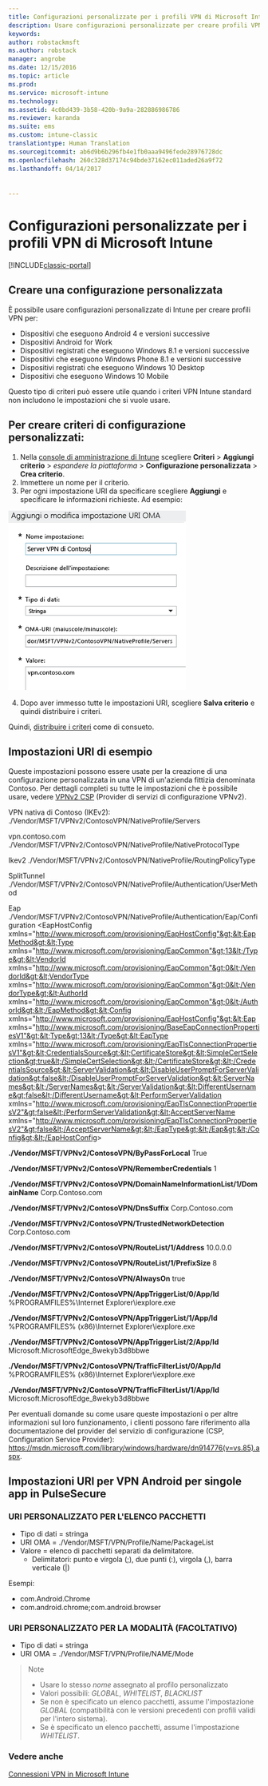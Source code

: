 ```yaml
---
title: Configurazioni personalizzate per i profili VPN di Microsoft Intune | Documentazione Microsoft
description: Usare configurazioni personalizzate per creare profili VPN in Intune.
keywords: 
author: robstackmsft
ms.author: robstack
manager: angrobe
ms.date: 12/15/2016
ms.topic: article
ms.prod: 
ms.service: microsoft-intune
ms.technology: 
ms.assetid: 4c0bd439-3b58-420b-9a9a-282886986786
ms.reviewer: karanda
ms.suite: ems
ms.custom: intune-classic
translationtype: Human Translation
ms.sourcegitcommit: ab6d9b6b296fb4e1fb0aaa9496fede28976728dc
ms.openlocfilehash: 260c328d37174c94bde37162ec011aded26a9f72
ms.lasthandoff: 04/14/2017


---
```


# <a name="custom-configurations-for-microsoft-intune-vpn-profiles"></a>Configurazioni personalizzate per i profili VPN di Microsoft Intune

[!INCLUDE[classic-portal](../includes/classic-portal.md)]

## <a name="create-a-custom-configuration"></a>Creare una configurazione personalizzata
È possibile usare configurazioni personalizzate di Intune per creare profili VPN per:

* Dispositivi che eseguono Android 4 e versioni successive
* Dispositivi Android for Work
* Dispositivi registrati che eseguono Windows 8.1 e versioni successive
* Dispositivi che eseguono Windows Phone 8.1 e versioni successive
* Dispositivi registrati che eseguono Windows 10 Desktop
* Dispositivi che eseguono Windows 10 Mobile

Questo tipo di criteri può essere utile quando i criteri VPN Intune standard non includono le impostazioni che si vuole usare.

## <a name="to-create-a-custom-configuration-policy"></a>Per creare criteri di configurazione personalizzati:

   1. Nella [console di amministrazione di Intune](https://manage.microsoft.com) scegliere **Criteri** > **Aggiungi criterio** > *espandere la piattaforma* > **Configurazione personalizzata** > **Crea criterio**.
   2. Immettere un nome per il criterio.
   3. Per ogni impostazione URI da specificare scegliere **Aggiungi** e specificare le informazioni richieste. Ad esempio:

   ![Finestra di dialogo Configurazione personalizzata per il profilo VPN](./media/Intune_Add_VPN_URI.png)

   4.  Dopo aver immesso tutte le impostazioni URI, scegliere **Salva criterio** e quindi distribuire i criteri.

Quindi, [distribuire i criteri](/intune/deploy-use/manage-settings-and-features-on-your-devices-with-microsoft-intune-policies#deploy-a-configuration-policy) come di consueto.

## <a name="example-uri-settings"></a>Impostazioni URI di esempio

Queste impostazioni possono essere usate per la creazione di una configurazione personalizzata in una VPN di un'azienda fittizia denominata Contoso.
Per dettagli completi su tutte le impostazioni che è possibile usare, vedere [VPNv2 CSP](https://msdn.microsoft.com/library/windows/hardware/dn914776.aspx) (Provider di servizi di configurazione VPNv2).

VPN nativa di Contoso (IKEv2): ./Vendor/MSFT/VPNv2/ContosoVPN/NativeProfile/Servers

vpn.contoso.com ./Vendor/MSFT/VPNv2/ContosoVPN/NativeProfile/NativeProtocolType

Ikev2 ./Vendor/MSFT/VPNv2/ContosoVPN/NativeProfile/RoutingPolicyType

SplitTunnel ./Vendor/MSFT/VPNv2/ContosoVPN/NativeProfile/Authentication/UserMethod

Eap ./Vendor/MSFT/VPNv2/ContosoVPN/NativeProfile/Authentication/Eap/Configuration &lt;EapHostConfig xmlns="http://www.microsoft.com/provisioning/EapHostConfig"&gt;&lt;EapMethod&gt;&lt;Type xmlns="http://www.microsoft.com/provisioning/EapCommon"&gt;13&lt;/Type&gt;&lt;VendorId xmlns="http://www.microsoft.com/provisioning/EapCommon"&gt;0&lt;/VendorId&gt;&lt;VendorType xmlns="http://www.microsoft.com/provisioning/EapCommon"&gt;0&lt;/VendorType&gt;&lt;AuthorId xmlns="http://www.microsoft.com/provisioning/EapCommon"&gt;0&lt;/AuthorId&gt;&lt;/EapMethod&gt;&lt;Config xmlns="http://www.microsoft.com/provisioning/EapHostConfig"&gt;&lt;Eap xmlns="http://www.microsoft.com/provisioning/BaseEapConnectionPropertiesV1"&gt;&lt;Type&gt;13&lt;/Type&gt;&lt;EapType xmlns="http://www.microsoft.com/provisioning/EapTlsConnectionPropertiesV1"&gt;&lt;CredentialsSource&gt;&lt;CertificateStore&gt;&lt;SimpleCertSelection&gt;true&lt;/SimpleCertSelection&gt;&lt;/CertificateStore&gt;&lt;/CredentialsSource&gt;&lt;ServerValidation&gt;&lt;DisableUserPromptForServerValidation&gt;false&lt;/DisableUserPromptForServerValidation&gt;&lt;ServerNames&gt;&lt;/ServerNames&gt;&lt;/ServerValidation&gt;&lt;DifferentUsername&gt;false&lt;/DifferentUsername&gt;&lt;PerformServerValidation xmlns="http://www.microsoft.com/provisioning/EapTlsConnectionPropertiesV2"&gt;false&lt;/PerformServerValidation&gt;&lt;AcceptServerName xmlns="http://www.microsoft.com/provisioning/EapTlsConnectionPropertiesV2"&gt;false&lt;/AcceptServerName&gt;&lt;/EapType&gt;&lt;/Eap&gt;&lt;/Config&gt;&lt;/EapHostConfig&gt;

**./Vendor/MSFT/VPNv2/ContosoVPN/ByPassForLocal** True

**./Vendor/MSFT/VPNv2/ContosoVPN/RememberCredentials** 1

**./Vendor/MSFT/VPNv2/ContosoVPN/DomainNameInformationList/1/DomainName** Corp.Contoso.com

**./Vendor/MSFT/VPNv2/ContosoVPN/DnsSuffix** Corp.Contoso.com

**./Vendor/MSFT/VPNv2/ContosoVPN/TrustedNetworkDetection** Corp.Contoso.com

**./Vendor/MSFT/VPNv2/ContosoVPN/RouteList/1/Address** 10.0.0.0

**./Vendor/MSFT/VPNv2/ContosoVPN/RouteList/1/PrefixSize** 8

**./Vendor/MSFT/VPNv2/ContosoVPN/AlwaysOn** true

**./Vendor/MSFT/VPNv2/ContosoVPN/AppTriggerList/0/App/Id** %PROGRAMFILES%\Internet Explorer\iexplore.exe

**./Vendor/MSFT/VPNv2/ContosoVPN/AppTriggerList/1/App/Id** %PROGRAMFILES% (x86)\Internet Explorer\iexplore.exe

**./Vendor/MSFT/VPNv2/ContosoVPN/AppTriggerList/2/App/Id** Microsoft.MicrosoftEdge_8wekyb3d8bbwe

**./Vendor/MSFT/VPNv2/ContosoVPN/TrafficFilterList/0/App/Id** %PROGRAMFILES% (x86)\Internet Explorer\iexplore.exe

**./Vendor/MSFT/VPNv2/ContosoVPN/TrafficFilterList/1/App/Id** Microsoft.MicrosoftEdge_8wekyb3d8bbwe

Per eventuali domande su come usare queste impostazioni o per altre informazioni sul loro funzionamento, i clienti possono fare riferimento alla documentazione del provider del servizio di configurazione (CSP, Configuration Service Provider): https://msdn.microsoft.com/library/windows/hardware/dn914776(v=vs.85).aspx.

## <a name="uri-settings-for-android-per-app-vpn-on-pulsesecure"></a>Impostazioni URI per VPN Android per singole app in PulseSecure
### <a name="custom-uri-for-package-list"></a>URI PERSONALIZZATO PER L'ELENCO PACCHETTI
-  Tipo di dati = stringa
-  URI OMA = ./Vendor/MSFT/VPN/Profile/Name/PackageList
-  Valore = elenco di pacchetti separati da delimitatore.
   - Delimitatori: punto e virgola (;), due punti (:), virgola (,), barra verticale (|)

Esempi:
- com.Android.Chrome
- com.android.chrome;com.android.browser

### <a name="custom-uri-for-mode-optional"></a>URI PERSONALIZZATO PER LA MODALITÀ (FACOLTATIVO)
- Tipo di dati = stringa
- URI OMA = ./Vendor/MSFT/VPN/Profile/NAME/Mode

> Note
> - Usare lo stesso *nome* assegnato al profilo personalizzato
> - Valori possibili: *GLOBAL*, *WHITELIST*, *BLACKLIST*
> - Se non è specificato un elenco pacchetti, assume l'impostazione *GLOBAL* (compatibilità con le versioni precedenti con profili validi per l'intero sistema).
> - Se è specificato un elenco pacchetti, assume l'impostazione *WHITELIST*.


### <a name="see-also"></a>Vedere anche
[Connessioni VPN in Microsoft Intune](vpn-connections-in-microsoft-intune.md)

